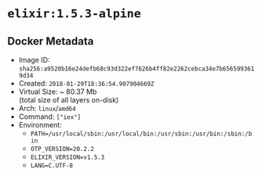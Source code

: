 # `elixir:1.5.3-alpine`

## Docker Metadata

- Image ID: `sha256:a9520b16e24defb68c93d322ef7626b4ff82e2262cebca34e7b6565993619d34`
- Created: `2018-01-29T18:36:54.907904669Z`
- Virtual Size: ~ 80.37 Mb  
  (total size of all layers on-disk)
- Arch: `linux`/`amd64`
- Command: `["iex"]`
- Environment:
  - `PATH=/usr/local/sbin:/usr/local/bin:/usr/sbin:/usr/bin:/sbin:/bin`
  - `OTP_VERSION=20.2.2`
  - `ELIXIR_VERSION=v1.5.3`
  - `LANG=C.UTF-8`
